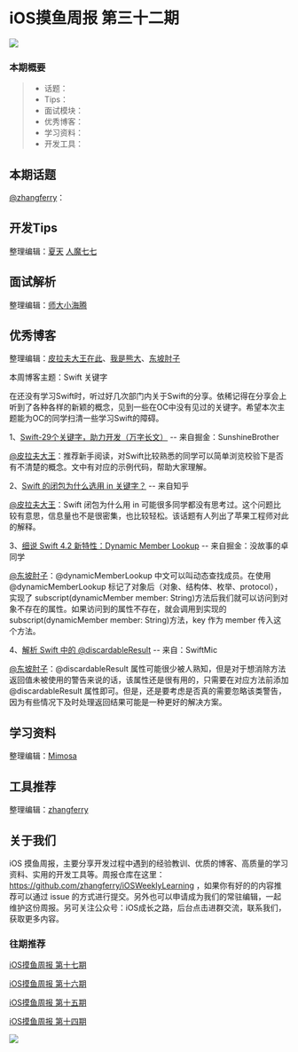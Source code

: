 # iOS摸鱼周报 第三十二期

![](https://gitee.com/zhangferry/Images/raw/master/gitee/iOS摸鱼周报模板.png)

### 本期概要

> * 话题：
> * Tips：
> * 面试模块：
> * 优秀博客：
> * 学习资料：
> * 开发工具：

## 本期话题

[@zhangferry](https://zhangferry.com)：

## 开发Tips

整理编辑：[夏天](https://juejin.cn/user/3298190611456638) [人魔七七](https://github.com/renmoqiqi)



## 面试解析

整理编辑：[师大小海腾](https://juejin.cn/user/782508012091645/posts)


## 优秀博客

整理编辑：[皮拉夫大王在此](https://www.jianshu.com/u/739b677928f7)、[我是熊大](https://juejin.cn/user/1151943916921885)、[东坡肘子](https://www.fatbobman.com)

本周博客主题：Swift 关键字

在还没有学习Swift时，听过好几次部门内关于Swift的分享。依稀记得在分享会上听到了各种各样的新颖的概念，见到一些在OC中没有见过的关键字。希望本次主题能为OC的同学扫清一些学习Swift的障碍。

1、[Swift-29个关键字，助力开发（万字长文）](https://juejin.cn/post/6844904112119611399 "Swift-29个关键字，助力开发（万字长文）") -- 来自掘金：SunshineBrother

[@皮拉夫大王](https://www.jianshu.com/u/739b677928f7)：推荐新手阅读，对Swift比较熟悉的同学可以简单浏览校验下是否有不清楚的概念。文中有对应的示例代码，帮助大家理解。


2、[Swift 的闭包为什么选用 in 关键字？](https://www.zhihu.com/question/53539254 "Swift 的闭包为什么选用 in 关键字？") -- 来自知乎

[@皮拉夫大王](https://www.jianshu.com/u/739b677928f7)：Swift 闭包为什么用 in 可能很多同学都没有思考过。这个问题比较有意思，信息量也不是很密集，也比较轻松。该话题有人列出了苹果工程师对此的解释。

3、[细说 Swift 4.2 新特性：Dynamic Member Lookup](https://juejin.cn/post/6844903621306351624 "细说 Swift 4.2 新特性：Dynamic Member Lookup") -- 来自掘金：没故事的卓同学

[@东坡肘子](https://www.fatbobman.com)：@dynamicMemberLookup 中文可以叫动态查找成员。在使用 @dynamicMemberLookup 标记了对象后（对象、结构体、枚举、protocol），实现了 subscript(dynamicMember member: String)方法后我们就可以访问到对象不存在的属性。如果访问到的属性不存在，就会调用到实现的 subscript(dynamicMember member: String)方法，key 作为 member 传入这个方法。

4、[解析 Swift 中的 @discardableResult](https://xie.infoq.cn/article/fef30fd533cdff4278f0a85ff "解析 Swift 中的 @discardableResult") -- 来自：SwiftMic

[@东坡肘子](https://www.fatbobman.com)：@discardableResult 属性可能很少被人熟知，但是对于想消除方法返回值未被使用的警告来说的话，该属性还是很有用的，只需要在对应方法前添加 @discardableResult 属性即可。但是，还是要考虑是否真的需要忽略该类警告，因为有些情况下及时处理返回结果可能是一种更好的解决方案。

## 学习资料

整理编辑：[Mimosa](https://juejin.cn/user/1433418892590136)



## 工具推荐

整理编辑：[zhangferry](https://zhangferry.com)

## 关于我们

iOS 摸鱼周报，主要分享开发过程中遇到的经验教训、优质的博客、高质量的学习资料、实用的开发工具等。周报仓库在这里：https://github.com/zhangferry/iOSWeeklyLearning ，如果你有好的的内容推荐可以通过 issue 的方式进行提交。另外也可以申请成为我们的常驻编辑，一起维护这份周报。另可关注公众号：iOS成长之路，后台点击进群交流，联系我们，获取更多内容。

### 往期推荐

[iOS摸鱼周报 第十七期](https://mp.weixin.qq.com/s/3vukUOskJzoPyES2R7rJNg)

[iOS摸鱼周报 第十六期](https://mp.weixin.qq.com/s/nuij8iKsARAF2rLwkVtA8w)

[iOS摸鱼周报 第十五期](https://mp.weixin.qq.com/s/6thW_YKforUy_EMkX0OVxA)

[iOS摸鱼周报 第十四期](https://mp.weixin.qq.com/s/br4DUrrtj9-VF-VXnTIcZw)

![](https://gitee.com/zhangferry/Images/raw/master/iOSWeeklyLearning/WechatIMG384.jpeg)
